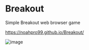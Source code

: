 # Breakout

Simple Breakout web browser game

https://noahpro99.github.io/Breakout/

![image](https://user-images.githubusercontent.com/22966838/183604219-6ca16389-9f59-4b7f-ab2d-5514f0eae23c.png)
